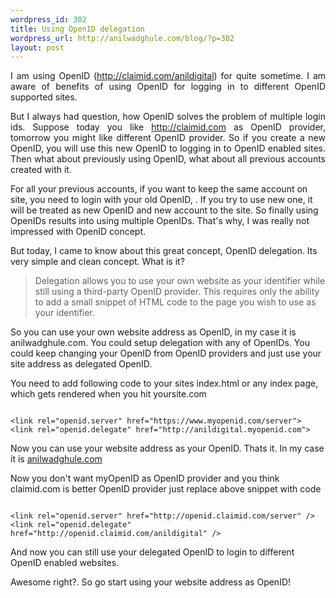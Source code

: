 ```yaml
--- 
wordpress_id: 302
title: Using OpenID delegation
wordpress_url: http://anilwadghule.com/blog/?p=302
layout: post
---
```

<p style="text-align: justify;">I am using OpenID (<a href="http://claimid.com/anildigital">http://claimid.com/anildigital</a>) for quite sometime.
I am aware of benefits of using OpenID for logging in to different OpenID supported sites.

<p style="text-align: justify;">But I always had question, how OpenID solves the problem of multiple login ids.
Suppose today you like <a href="http://claimid.com">http://claimid.com</a> as OpenID provider,
tomorrow you might like different OpenID provider. So if you create a new OpenID,
you will use this new OpenID to logging in to OpenID enabled sites.
Then what about previously using OpenID, what about all previous accounts created with it.

<p style="text-align: left;">For all your previous accounts, if you want to keep the same account on site, you
need to login with your old OpenID, . If you try to use new one, it will be treated as
new OpenID and new account to the site. So finally using OpenIDs results into using
multiple OpenIDs. That's why, I was really not impressed with OpenID concept.

<p style="text-align: left;">But today, I came to know about this great concept, OpenID delegation.
Its very simple and clean concept. What is it?
<blockquote style="text-align: left;">Delegation allows you to use your own website as your identifier while
still using a third-party OpenID provider. This requires only the
ability to add a small snippet of HTML code to the page you wish to
use as your identifier.</blockquote>
<p style="text-align: left;">So you can use your own website address as OpenID, in my case it is anilwadghule.com.
You could setup delegation with any of OpenIDs. You could keep changing your OpenID
from OpenID providers and just use your site address as delegated OpenID.

<p style="text-align: left;">You need to add following code to your sites index.html or any index page, which gets
rendered when you hit yoursite.com
<pre class="terminal"><code>
&lt;link rel="openid.server" href="https://www.myopenid.com/server"&gt;
&lt;link rel="openid.delegate" href="http://anildigital.myopenid.com"&gt;
</code></pre>
<p style="text-align: left;">Now you can use your website address as your OpenID. Thats it.
In my case it is <a href="http://anilwadghule.com">anilwadghule.com</a>

<p style="text-align: left;">Now you don't want myOpenID as OpenID provider and you think claimid.com is better OpenID
provider just replace above snippet with code
<pre class="terminal"><code>
&lt;link rel="openid.server" href="http://openid.claimid.com/server" /&gt;
&lt;link rel="openid.delegate" href="http://openid.claimid.com/anildigital" /&gt;
</code></pre>
<p style="text-align: left;">And now you can still use your delegated OpenID to login to different OpenID enabled
websites.
<p style="text-align: left;">Awesome right?. So go start using your website address as OpenID!</p>
